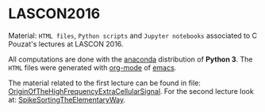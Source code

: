 # LASCON2016
Material: `HTML files`, `Python scripts` and `Jupyter notebooks` associated to C Pouzat's lectures at LASCON 2016.

All computations are done with the [anaconda](https://www.continuum.io/why-anaconda) distribution of __Python 3__. The `HTML` files were generated with [org-mode](http://orgmode.org/) of [emacs](https://www.gnu.org/software/emacs/).

The material related to the first lecture can be found in file: [OriginOfTheHighFrequencyExtraCellularSignal](OriginOfTheHighFrequencyExtraCellularSignal.html).
For the second lecture look at: [SpikeSortingTheElementaryWay](SpikeSortingTheElementaryWay.html).
